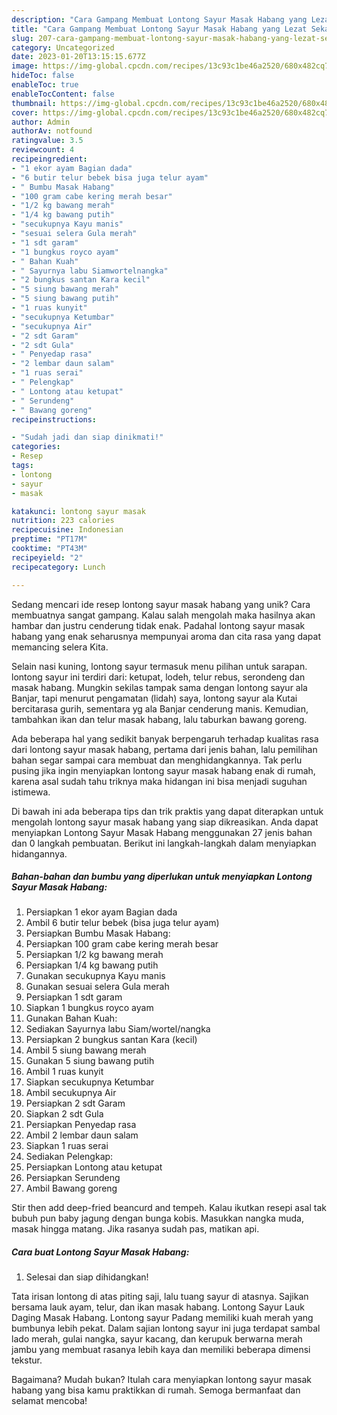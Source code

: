 ```yaml
---
description: "Cara Gampang Membuat Lontong Sayur Masak Habang yang Lezat Sekali"
title: "Cara Gampang Membuat Lontong Sayur Masak Habang yang Lezat Sekali"
slug: 207-cara-gampang-membuat-lontong-sayur-masak-habang-yang-lezat-sekali
category: Uncategorized
date: 2023-01-20T13:15:15.677Z
image: https://img-global.cpcdn.com/recipes/13c93c1be46a2520/680x482cq70/lontong-sayur-masak-habang-foto-resep-utama.jpg
hideToc: false
enableToc: true
enableTocContent: false
thumbnail: https://img-global.cpcdn.com/recipes/13c93c1be46a2520/680x482cq70/lontong-sayur-masak-habang-foto-resep-utama.jpg
cover: https://img-global.cpcdn.com/recipes/13c93c1be46a2520/680x482cq70/lontong-sayur-masak-habang-foto-resep-utama.jpg
author: Admin
authorAv: notfound
ratingvalue: 3.5
reviewcount: 4
recipeingredient:
- "1 ekor ayam Bagian dada"
- "6 butir telur bebek bisa juga telur ayam"
- " Bumbu Masak Habang"
- "100 gram cabe kering merah besar"
- "1/2 kg bawang merah"
- "1/4 kg bawang putih"
- "secukupnya Kayu manis"
- "sesuai selera Gula merah"
- "1 sdt garam"
- "1 bungkus royco ayam"
- " Bahan Kuah"
- " Sayurnya labu Siamwortelnangka"
- "2 bungkus santan Kara kecil"
- "5 siung bawang merah"
- "5 siung bawang putih"
- "1 ruas kunyit"
- "secukupnya Ketumbar"
- "secukupnya Air"
- "2 sdt Garam"
- "2 sdt Gula"
- " Penyedap rasa"
- "2 lembar daun salam"
- "1 ruas serai"
- " Pelengkap"
- " Lontong atau ketupat"
- " Serundeng"
- " Bawang goreng"
recipeinstructions:

- "Sudah jadi dan siap dinikmati!"
categories:
- Resep
tags:
- lontong
- sayur
- masak

katakunci: lontong sayur masak 
nutrition: 223 calories
recipecuisine: Indonesian
preptime: "PT17M"
cooktime: "PT43M"
recipeyield: "2"
recipecategory: Lunch

---
```





Sedang mencari ide resep lontong sayur masak habang yang unik? Cara membuatnya sangat gampang. Kalau salah mengolah maka hasilnya akan hambar dan justru cenderung tidak enak. Padahal lontong sayur masak habang yang enak seharusnya mempunyai aroma dan cita rasa yang dapat memancing selera Kita.





Selain nasi kuning, lontong sayur termasuk menu pilihan untuk sarapan. lontong sayur ini terdiri dari: ketupat, lodeh, telur rebus, serondeng dan masak habang. Mungkin sekilas tampak sama dengan lontong sayur ala Banjar, tapi menurut pengamatan (lidah) saya, lontong sayur ala Kutai bercitarasa gurih, sementara yg ala Banjar cenderung manis. Kemudian, tambahkan ikan dan telur masak habang, lalu taburkan bawang goreng.

Ada beberapa hal yang sedikit banyak berpengaruh terhadap kualitas rasa dari lontong sayur masak habang, pertama dari jenis bahan, lalu pemilihan bahan segar sampai cara membuat dan menghidangkannya. Tak perlu pusing jika ingin menyiapkan lontong sayur masak habang enak di rumah, karena asal sudah tahu triknya maka hidangan ini bisa menjadi suguhan istimewa.






Di bawah ini ada beberapa tips dan trik praktis yang dapat diterapkan untuk mengolah lontong sayur masak habang yang siap dikreasikan. Anda dapat menyiapkan Lontong Sayur Masak Habang menggunakan 27 jenis bahan dan 0 langkah pembuatan. Berikut ini langkah-langkah dalam menyiapkan hidangannya.

<!--inarticleads1-->

##### Bahan-bahan dan bumbu yang diperlukan untuk menyiapkan Lontong Sayur Masak Habang:

1. Persiapkan 1 ekor ayam Bagian dada
1. Ambil 6 butir telur bebek (bisa juga telur ayam)
1. Persiapkan  Bumbu Masak Habang:
1. Persiapkan 100 gram cabe kering merah besar
1. Persiapkan 1/2 kg bawang merah
1. Persiapkan 1/4 kg bawang putih
1. Gunakan secukupnya Kayu manis
1. Gunakan sesuai selera Gula merah
1. Persiapkan 1 sdt garam
1. Siapkan 1 bungkus royco ayam
1. Gunakan  Bahan Kuah:
1. Sediakan  Sayurnya labu Siam/wortel/nangka
1. Persiapkan 2 bungkus santan Kara (kecil)
1. Ambil 5 siung bawang merah
1. Gunakan 5 siung bawang putih
1. Ambil 1 ruas kunyit
1. Siapkan secukupnya Ketumbar
1. Ambil secukupnya Air
1. Persiapkan 2 sdt Garam
1. Siapkan 2 sdt Gula
1. Persiapkan  Penyedap rasa
1. Ambil 2 lembar daun salam
1. Siapkan 1 ruas serai
1. Sediakan  Pelengkap:
1. Persiapkan  Lontong atau ketupat
1. Persiapkan  Serundeng
1. Ambil  Bawang goreng


Stir then add deep-fried beancurd and tempeh. Kalau ikutkan resepi asal tak bubuh pun baby jagung dengan bunga kobis. Masukkan nangka muda, masak hingga matang. Jika rasanya sudah pas, matikan api. 

<!--inarticleads2-->

##### Cara buat Lontong Sayur Masak Habang:


1. Selesai dan siap dihidangkan!

Tata irisan lontong di atas piting saji, lalu tuang sayur di atasnya. Sajikan bersama lauk ayam, telur, dan ikan masak habang. Lontong Sayur Lauk Daging Masak Habang. Lontong sayur Padang memiliki kuah merah yang bumbunya lebih pekat. Dalam sajian lontong sayur ini juga terdapat sambal lado merah, gulai nangka, sayur kacang, dan kerupuk berwarna merah jambu yang membuat rasanya lebih kaya dan memiliki beberapa dimensi tekstur. 

Bagaimana? Mudah bukan? Itulah cara menyiapkan lontong sayur masak habang yang bisa kamu praktikkan di rumah. Semoga bermanfaat dan selamat mencoba!

